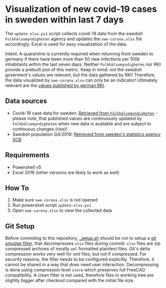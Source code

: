 # Visualization of new covid-19 cases in sweden within last 7 days
The `update-xlsx.ps1` script collects covid-19 data from the swedish `Folkhälsomyndigheten` agency and updates the `swe-corona.xlsx` file accordingly. Excel is used for easy visualization of the data.

Intent: A quarantine is currently required when returning from sweden to germany if there have been more than 50 new infections per 100k inhabitants within the last seven days. Neither `Folkhälsomyndigheten` nor RKI provide a prebuilt plot of this metric. Keep in mind: not the swedish goverment's values are relevant, but the data gathered by RKI! Therefore, the data visualized by `swe-corona.xlsx` can only be an indicator! Ultimately relevant are the [values published by german RKI](https://www.rki.de/DE/Content/InfAZ/N/Neuartiges_Coronavirus/Quarantaene_Einreisen_Deutschland.html).

## Data sources
 - Covid-19 case data for sweden: [Retrieved from `Folkhälsomyndigheten`](https://www.folkhalsomyndigheten.se/smittskydd-beredskap/utbrott/aktuella-utbrott/covid-19/bekraftade-fall-i-sverige/) - please note, that published values are continuously updated by `Folkhälsomyndigheten` when new data is available and are subject to continuous changes (rise)!
 - Swedish population Q4/2019: [Retrieved from sweden's statistics agency SCB](https://www.scb.se/en/finding-statistics/statistics-by-subject-area/population/population-composition/population-statistics/pong/tables-and-graphs/quarterly-population-statistics--municipalities-counties-and-the-whole-country/quarter-4-2019/)

## Requirements
 - Powershell v5
 - Excel 2016 (other versions are likely to work as well)
 
## How To
 1. Make sure `swe-corona.xlsx` is not opened
 2. Run powershell script `update-xlsx.ps1`
 3. Open `swe-corona.xlsx` to view the collected data
 
## Git Setup
Before commiting to this repository, [_setup.sh](_setup.sh) should be run to
setup a [git smudge filter](https://www.git-scm.com/docs/gitattributes#_filter),
that decompresses `xlsx` files during commit: `xlsx` files are zip compressed
archives of mostly `xml` formatted plaintext files. Git's delta compression
works very well for xml files, but not if compressed. For security reasons, the
filter needs to be configured explicitly. Therefore, it cannot be shared in a
way that does need user interaction. Decompressing is done using compression
level `store` which preserves full FreeCAD compatibility. A clean filter is not
used, therefore files in working tree are slightly bigger after checkout
compared with the initial file size.